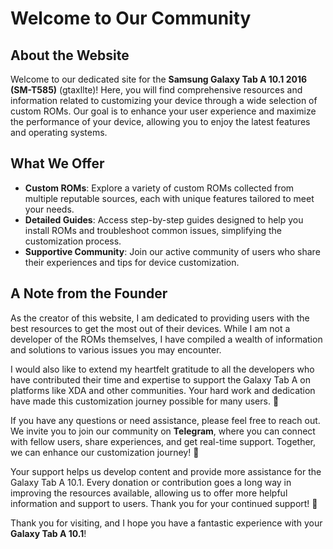 # Welcome to Our Community

## About the Website

Welcome to our dedicated site for the **Samsung Galaxy Tab A 10.1 2016 (SM-T585)** (gtaxllte)! Here, you will find comprehensive resources and information related to customizing your device through a wide selection of custom ROMs. Our goal is to enhance your user experience and maximize the performance of your device, allowing you to enjoy the latest features and operating systems.

## What We Offer

- **Custom ROMs**: Explore a variety of custom ROMs collected from multiple reputable sources, each with unique features tailored to meet your needs.
- **Detailed Guides**: Access step-by-step guides designed to help you install ROMs and troubleshoot common issues, simplifying the customization process.
- **Supportive Community**: Join our active community of users who share their experiences and tips for device customization.

## A Note from the Founder

As the creator of this website, I am dedicated to providing users with the best resources to get the most out of their devices. While I am not a developer of the ROMs themselves, I have compiled a wealth of information and solutions to various issues you may encounter.

I would also like to extend my heartfelt gratitude to all the developers who have contributed their time and expertise to support the Galaxy Tab A on platforms like XDA and other communities. Your hard work and dedication have made this customization journey possible for many users. 🙌

If you have any questions or need assistance, please feel free to reach out. We invite you to join our community on **Telegram**, where you can connect with fellow users, share experiences, and get real-time support. Together, we can enhance our customization journey! 🚀

Your support helps us develop content and provide more assistance for the Galaxy Tab A 10.1. Every donation or contribution goes a long way in improving the resources available, allowing us to offer more helpful information and support to users. Thank you for your continued support! 🙏

Thank you for visiting, and I hope you have a fantastic experience with your **Galaxy Tab A 10.1**!
